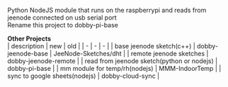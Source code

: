 Python NodeJS module that runs on the raspberrypi and reads from jeenode connected on usb serial port  
Rename this project to dobby-pi-base

**Other Projects**  
| description | new | old |
| - | - | - |
| base jeenode sketch(c++) | dobby-jeenode-base | JeeNode-Sketches/dht |
| remote jeenode sketches | dobby-jeenode-remote  |
| read from jeenode sketch(python or nodejs) | dobby-pi-base |
| mm module for temp/rh(nodejs) | MMM-IndoorTemp |
| sync to google sheets(nodejs) | dobby-cloud-sync |
